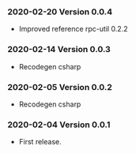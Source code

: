 ### 2020-02-20 Version 0.0.4
* Improved reference rpc-util 0.2.2

### 2020-02-14 Version 0.0.3
* Recodegen csharp 

### 2020-02-05 Version 0.0.2
* Recodegen csharp 

### 2020-02-04 Version 0.0.1
* First release.